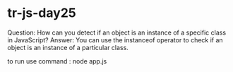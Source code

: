 # tr-js-day25
Question: How can you detect if an object is an instance of a specific class in JavaScript?
Answer: You can use the instanceof operator to check if an object is an instance of a particular class.

to run use command : node app.js

